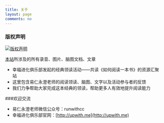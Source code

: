 ```yaml
---
title: 关于
layout: page
comments: no
---
```


### 版权声明

[![版权声明](http://i.creativecommons.org/l/by-nc-nd/2.5/cn/88x31.png)](http://creativecommons.org/licenses/by-nc-nd/2.5/cn/)

[本站](http://htrab.com)所涉及的所有录音、图片、脑图文档、文章

* 幸福进化俱乐部发起的经典领读活动——共读《如何阅读一本书》的资源汇聚站
* 这里包含易仁永澄老师的阅读领读、脑图、文字以及活动参与者的反馈
* 我们力争帮助大家完成这本经典的领读，帮助更多人有效地提升阅读能力

###欢迎交流

- 易仁永澄老师微信公众号：runwithcc
- 幸福进化俱乐部官网：[http://upwith.me](http://upwith.me)

<!--[![新浪微博](http://service.t.sina.com.cn/widget/qmd/{{ site.weibo }}/f78fbcd2/1.png)](http://weibo.com/u/{{ site.weibo }})-->
